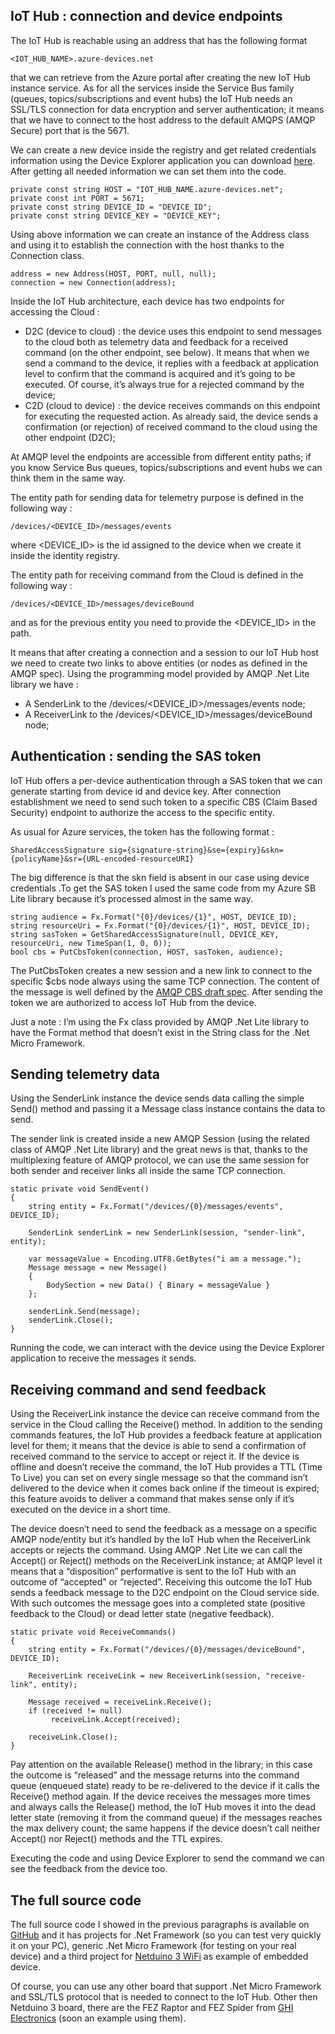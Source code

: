 ## IoT Hub : connection and device endpoints

The IoT Hub is reachable using an address that has the following format

```
<IOT_HUB_NAME>.azure-devices.net
```

that we can retrieve from the Azure portal after creating the new IoT Hub instance service. As for all the services inside the Service Bus family (queues, topics/subscriptions and event hubs) the IoT Hub needs an SSL/TLS connection for data encryption and server authentication; it means that we have to connect to the host address to the default AMQPS (AMQP Secure) port that is the 5671.

We can create a new device inside the registry and get related credentials information using the Device Explorer application you can download [here](https://github.com/Azure/azure-iot-sdks/blob/master/tools/DeviceExplorer/doc/how_to_use_device_explorer.md). After getting all needed information we can set them into the code.

```
private const string HOST = "IOT_HUB_NAME.azure-devices.net";
private const int PORT = 5671;
private const string DEVICE_ID = "DEVICE_ID";
private const string DEVICE_KEY = "DEVICE_KEY";
```

Using above information we can create an instance of the Address class and using it to establish the connection with the host thanks to the Connection class.

```
address = new Address(HOST, PORT, null, null);
connection = new Connection(address);
```

Inside the IoT Hub architecture, each device has two endpoints for accessing the Cloud :

* D2C (device to cloud) : the device uses this endpoint to send messages to the cloud both as telemetry data and feedback for a received command (on the other endpoint, see below). It means that when we send a command to the device, it replies with a feedback at application level to confirm that the command is acquired and it’s going to be executed. Of course, it’s always true for a rejected command by the device;
* C2D (cloud to device) : the device receives commands on this endpoint for executing the requested action. As already said, the device sends a confirmation (or rejection) of received command to the cloud using the other endpoint (D2C);

At AMQP level the endpoints are accessible from different entity paths; if you know Service Bus queues, topics/subscriptions and event hubs we can think them in the same way.

The entity path for sending data for telemetry purpose is defined in the following way :

```
/devices/<DEVICE_ID>/messages/events
```

where <DEVICE_ID> is the id assigned to the device when we create it inside the identity registry.

The entity path for receiving command from the Cloud is defined in the following way :

```
/devices/<DEVICE_ID>/messages/deviceBound
```

and as for the previous entity you need to provide the <DEVICE_ID> in the path.

It means that after creating a connection and a session to our IoT Hub host we need to create two links to above entities (or nodes as defined in the AMQP spec). Using the programming model provided by AMQP .Net Lite library we have :

* A SenderLink to the /devices/<DEVICE_ID>/messages/events node;
* A ReceiverLink to the /devices/<DEVICE_ID>/messages/deviceBound node;

## Authentication : sending the SAS token

IoT Hub offers a per-device authentication through a SAS token that we can generate starting from device id and device key. After connection establishment we need to send such token to a specific CBS (Claim Based Security) endpoint to authorize the access to the specific entity.

As usual for Azure services, the token has the following format :

```
SharedAccessSignature sig={signature-string}&se={expiry}&skn={policyName}&sr={URL-encoded-resourceURI}
```

The big difference is that the skn field is absent in our case using device credentials .To get the SAS token I used the same code from my Azure SB Lite library because it’s processed almost in the same way.

```
string audience = Fx.Format("{0}/devices/{1}", HOST, DEVICE_ID);
string resourceUri = Fx.Format("{0}/devices/{1}", HOST, DEVICE_ID);
string sasToken = GetSharedAccessSignature(null, DEVICE_KEY, resourceUri, new TimeSpan(1, 0, 0));
bool cbs = PutCbsToken(connection, HOST, sasToken, audience);
```

The PutCbsToken creates a new session and a new link to connect to the specific $cbs node always using the same TCP connection. The content of the message is well defined by the [AMQP CBS draft spec](https://www.oasis-open.org/committees/download.php/50506/amqp-cbs-v1%200-wd02%202013-08-12.doc). After sending the token we are authorized to access IoT Hub from the device.

Just a note : I’m using the Fx class provided by AMQP .Net Lite library to have the Format method that doesn’t exist in the String class for the .Net Micro Framework.

## Sending telemetry data

Using the SenderLink instance the device sends data calling the simple Send() method and passing it a Message class instance contains the data to send.

The sender link is created inside a new AMQP Session (using the related class of AMQP .Net Lite library) and the great news is that, thanks to the multiplexing feature of AMQP protocol, we can use the same session for both sender and receiver links all inside the same TCP connection.

```
static private void SendEvent()
{
    string entity = Fx.Format("/devices/{0}/messages/events", DEVICE_ID);
 
    SenderLink senderLink = new SenderLink(session, "sender-link", entity);
 
    var messageValue = Encoding.UTF8.GetBytes("i am a message.");
    Message message = new Message()
    {
        BodySection = new Data() { Binary = messageValue }
    };
 
    senderLink.Send(message);
    senderLink.Close();
}
```

Running the code, we can interact with the device using the Device Explorer application to receive the messages it sends.

## Receiving command and send feedback

Using the ReceiverLink instance the device can receive command from the service in the Cloud calling the Receive() method. In addition to the sending commands features, the IoT Hub provides a feedback feature at application level for them; it means that the device is able to send a confirmation of received command to the service to accept or reject it. If the device is offline and doesn’t receive the command, the IoT Hub provides a TTL (Time To Live) you can set on every single message so that the command isn’t delivered to the device when it comes back online if the timeout is expired; this feature avoids to deliver a command that makes sense only if it’s executed on the device in a short time.

The device doesn’t need to send the feedback as a message on a specific AMQP node/entity but it’s handled by the IoT Hub when the ReceiverLink accepts or rejects the command. Using AMQP .Net Lite we can call the Accept() or Reject() methods on the ReceiverLink instance; at AMQP level it means that a “disposition” performative is sent to the IoT Hub with an outcome of “accepted” or “rejected”. Receiving this outcome the IoT Hub sends a feedback message to the D2C endpoint on the Cloud service side. With such outcomes the message goes into a completed state (positive feedback to the Cloud) or dead letter state (negative feedback).

```
static private void ReceiveCommands()
{
    string entity = Fx.Format("/devices/{0}/messages/deviceBound", DEVICE_ID);
 
    ReceiverLink receiveLink = new ReceiverLink(session, "receive-link", entity);
 
    Message received = receiveLink.Receive();
    if (received != null)
         receiveLink.Accept(received);
 
    receiveLink.Close();
}
```

Pay attention on the available Release() method in the library; in this case the outcome is “released” and the message returns into the command queue (enqueued state) ready to be re-delivered to the device if it calls the Receive() method again. If the device receives the messages more times and always calls the Release() method, the IoT Hub moves it into the dead letter state (removing it from the command queue) if the messages reaches the max delivery count; the same happens if the device doesn’t call neither Accept() nor Reject() methods and the TTL expires.

Executing the code and using Device Explorer to send the command we can see the feedback from the device too.

## The full source code

The full source code I showed in the previous paragraphs is available on [GitHub](https://github.com/ppatierno/codesamples/tree/master/IoTHubAmqp) and it has projects for .Net Framework (so you can test very quickly it on your PC), generic .Net Micro Framework (for testing on your real device) and a third project for [Netduino 3 WiFi](http://www.netduino.com/netduino3wifi/specs.htm) as example of embedded device.

Of course, you can use any other board that support .Net Micro Framework and SSL/TLS protocol that is needed to connect to the IoT Hub. Other then Netduino 3 board, there are the FEZ Raptor and FEZ Spider from [GHI Electronics](https://www.ghielectronics.com/) (soon an example using them).

